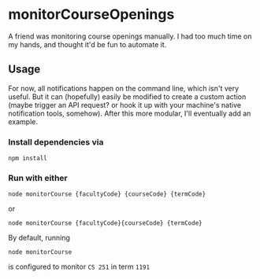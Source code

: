 # monitorCourseOpenings

A friend was monitoring course openings manually. I had too much time on my hands, and thought it'd be fun to automate it.

## Usage

For now, all notifications happen on the command line, which isn't very useful. But it can (hopefully) easily be modified to create a custom action (maybe trigger an API request? or hook it up with your machine's native notification tools, somehow). After this more modular, I'll eventually add an example.

### Install dependencies via
```
npm install
```

### Run with either
```
node monitorCourse {facultyCode} {courseCode} {termCode}
```

or

```
node monitorCourse {facultyCode}{courseCode} {termCode}
```

By default, running

```
node monitorCourse
```
is configured to monitor `CS 251` in term `1191`

